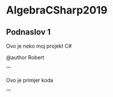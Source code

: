 # AlgebraCSharp2019
## Podnaslov 1
Ovo je neko moj projekt C#

@author Robert

'''

Ovo je primjer koda

'''
